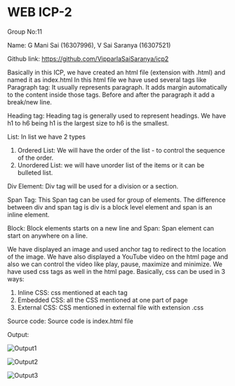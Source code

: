 # WEB ICP-2

Group No:11

Name: G Mani Sai (16307996), V Sai Saranya (16307521)

Github link: https://github.com/VipparlaSaiSaranya/icp2

Basically in this ICP, we have created an html file (extension with .html) and named it as index.html 
In this html file we have used several tags like 
Paragraph tag: It usually represents paragraph. It adds margin automatically to the content inside those tags. Before and after the paragraph it add a break/new line. 

Heading tag: Heading tag is generally used to represent headings. We have h1 to h6 being h1 is the largest size to h6 is the smallest.

List: In list we have 2 types
1. Ordered List: We will have the order of the list - to control the sequence of the order.
2. Unordered List: we will have unorder list of the items or it can be bulleted list. 

Div Element: Div tag will be used for a division or a section.

Span Tag: This Span tag can be used for group of elements.
The difference between div and span tag is 
div is a block level element and span is an inline element.

Block: Block elements starts on a new line and 
Span: Span element can start on anywhere on a line.

We have displayed an image and used anchor tag to redirect to the location of the image.
We have also displayed a YouTube video on the html page and also we can control the video like play, pause, maximize and minimize.
We have used css tags as well in the html page. Basically, css can be used in 3 ways:
1. Inline CSS: css mentioned at each tag
2. Embedded CSS: all the CSS mentioned at one part of page
3. External CSS: CSS mentioned in external file with extension .css
	
Source code:
Source code is index.html file

Output: 

![Output1](https://user-images.githubusercontent.com/31966604/151649363-02f6bbdb-5da2-49bd-804a-482b632f7beb.JPG)

![Output2](https://user-images.githubusercontent.com/31966604/151649364-7647afca-b4d0-4eef-babc-efc5137324e1.JPG)

![Output3](https://user-images.githubusercontent.com/31966604/151649365-7db8b5b8-a96e-48fb-a5bd-11157d30bc89.JPG)


